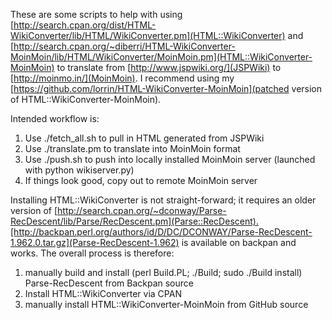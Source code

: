 These are some scripts to help with using [http://search.cpan.org/dist/HTML-WikiConverter/lib/HTML/WikiConverter.pm](HTML::WikiConverter) and [http://search.cpan.org/~diberri/HTML-WikiConverter-MoinMoin/lib/HTML/WikiConverter/MoinMoin.pm](HTML::WikiConverter-MoinMoin) to translate from [http://www.jspwiki.org/](JSPWiki) to [http://moinmo.in/](MoinMoin). I recommend using my [https://github.com/lorrin/HTML-WikiConverter-MoinMoin](patched version of HTML::WikiConverter-MoinMoin).

Intended workflow is:
1. Use ./fetch_all.sh to pull in HTML generated from JSPWiki
2. Use ./translate.pm to translate into MoinMoin format
3. Use ./push.sh to push into locally installed MoinMoin server (launched with python wikiserver.py)
4. If things look good, copy out to remote MoinMoin server

Installing HTML::WikiConverter is not straight-forward; it requires an older version of [http://search.cpan.org/~dconway/Parse-RecDescent/lib/Parse/RecDescent.pm](Parse::RecDescent).[http://backpan.perl.org/authors/id/D/DC/DCONWAY/Parse-RecDescent-1.962.0.tar.gz](Parse-RecDescent-1.962) is available on backpan and works. The overall process is therefore:
1. manually build and install (perl Build.PL; ./Build; sudo ./Build install) Parse-RecDescent from Backpan source
2. Install HTML::WikiConverter via CPAN
3. manually install HTML::WikiConverter-MoinMoin from GitHub source
